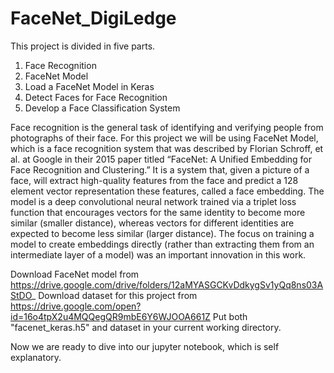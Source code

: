 # FaceNet_DigiLedge
This project is divided in five parts. 
1) Face Recognition
2) FaceNet Model
3) Load a FaceNet Model in Keras
4) Detect Faces for Face Recognition
5) Develop a Face Classification System

Face recognition is the general task of identifying and verifying people from photographs of their face. For this project we will be using FaceNet Model, which is a face recognition system that was described by Florian Schroff, et al. at Google in their 2015 paper titled “FaceNet: A Unified Embedding for Face Recognition and Clustering.”
It is a system that, given a picture of a face, will extract high-quality features from the face and predict a 128 element vector representation these features, called a face embedding.
The model is a deep convolutional neural network trained via a triplet loss function that encourages vectors for the same identity to become more similar (smaller distance), whereas vectors for different identities are expected to become less similar (larger distance). The focus on training a model to create embeddings directly (rather than extracting them from an intermediate layer of a model) was an important innovation in this work.

Download FaceNet model from https://drive.google.com/drive/folders/12aMYASGCKvDdkygSv1yQq8ns03AStDO_
Download dataset for this project from https://drive.google.com/open?id=16o4tpX2u4MQQegQR9mbE6Y6WJOOA661Z 
Put both "facenet_keras.h5" and dataset in your current working directory. 

Now we are ready to dive into our jupyter notebook, which is self explanatory. 
